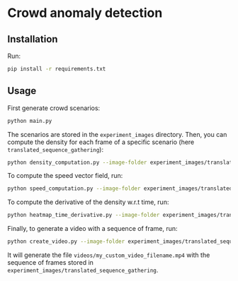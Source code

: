 # Crowd anomaly detection

## Installation
Run:

```bash
pip install -r requirements.txt
```

## Usage
First generate crowd scenarios:

```bash
python main.py
```

The scenarios are stored in the `experiment_images` directory. Then, you can compute the density for each frame of a specific scenario (here `translated_sequence_gathering`):

```bash
python density_computation.py --image-folder experiment_images/translated_sequence_gathering --output-folder density_experiment/translated_sequence_gathering
```

To compute the speed vector field, run:
```bash
python speed_computation.py --image-folder experiment_images/translated_sequence_gathering --output-folder speed_experiment/translated_sequence_gathering
```

To compute the derivative of the density w.r.t time, run:
```bash
python heatmap_time_derivative.py --image-folder experiment_images/translated_sequence_gathering --output-folder density_first_derivative/translated_sequence_gathering
```

Finally, to generate a video with a sequence of frame, run:
```bash
python create_video.py --image-folder experiment_images/translated_sequence_gathering --video-filename my_custom_video_filename
```

It will generate the file `videos/my_custom_video_filename.mp4` with the sequence of frames stored in `experiment_images/translated_sequence_gathering`.